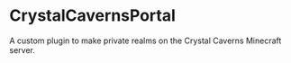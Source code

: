 # CrystalCavernsPortal
A custom plugin to make private realms on the Crystal Caverns Minecraft server.
